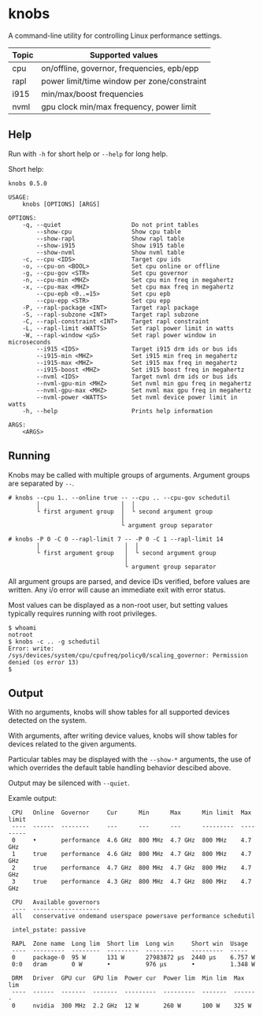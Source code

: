 # knobs

A command-line utility for controlling Linux performance settings.

| Topic        | Supported values                            |
| ------------ | ------------------------------------------- |
| cpu          | on/offline, governor, frequencies, epb/epp  |
| rapl         | power limit/time window per zone/constraint |
| i915         | min/max/boost frequencies                   |
| nvml         | gpu clock min/max frequency, power limit    |

## Help

Run with `-h` for short help or `--help` for long help.

Short help:
```
knobs 0.5.0

USAGE:
    knobs [OPTIONS] [ARGS]

OPTIONS:
    -q, --quiet                    Do not print tables
        --show-cpu                 Show cpu table
        --show-rapl                Show rapl table
        --show-i915                Show i915 table
        --show-nvml                Show nvml table
    -c, --cpu <IDS>                Target cpu ids
    -o, --cpu-on <BOOL>            Set cpu online or offline
    -g, --cpu-gov <STR>            Set cpu governor
    -n, --cpu-min <MHZ>            Set cpu min freq in megahertz
    -x, --cpu-max <MHZ>            Set cpu max freq in megahertz
        --cpu-epb <0..=15>         Set cpu epb
        --cpu-epp <STR>            Set cpu epp
    -P, --rapl-package <INT>       Target rapl package
    -S, --rapl-subzone <INT>       Target rapl subzone
    -C, --rapl-constraint <INT>    Target rapl constraint
    -L, --rapl-limit <WATTS>       Set rapl power limit in watts
    -W, --rapl-window <μS>         Set rapl power window in microseconds
        --i915 <IDS>               Target i915 drm ids or bus ids
        --i915-min <MHZ>           Set i915 min freq in megahertz
        --i915-max <MHZ>           Set i915 max freq in megahertz
        --i915-boost <MHZ>         Set i915 boost freq in megahertz
        --nvml <IDS>               Target nvml drm ids or bus ids
        --nvml-gpu-min <MHZ>       Set nvml min gpu freq in megahertz
        --nvml-gpu-max <MHZ>       Set nvml max gpu freq in megahertz
        --nvml-power <WATTS>       Set nvml device power limit in watts
    -h, --help                     Prints help information

ARGS:
    <ARGS>
```

## Running

Knobs may be called with multiple groups of arguments. Argument groups
are separated by `--`.
```
# knobs --cpu 1.. --online true -- --cpu .. --cpu-gov schedutil
        │                       │  │
        └ first argument group  │  └ second argument group
                                │
                                └ argument group separator
```
```
# knobs -P 0 -C 0 --rapl-limit 7 -- -P 0 -C 1 --rapl-limit 14
        │                        │  │
        └ first argument group   │  └ second argument group
                                 │
                                 └ argument group separator
```
All argument groups are parsed, and device IDs verified, before values are
written. Any i/o error will cause an immediate exit with error status.

Most values can be displayed as a non-root user, but setting values
typically requires running with root privileges.

```
$ whoami
notroot
$ knobs -c .. -g schedutil
Error: write: /sys/devices/system/cpu/cpufreq/policy0/scaling_governor: Permission denied (os error 13)
$
```

## Output

With no arguments, knobs will show tables for all supported devices detected on the system.

With arguments, after writing device values, knobs will show tables for devices related to
the given arguments.

Particular tables may be displayed with the `--show-*` arguments, the use of which
overrides the default table handling behavior descibed above.

Output may be silenced with `--quiet`.

Examle output:
```
 CPU   Online  Governor     Cur      Min      Max      Min limit  Max limit
 ----  ------  --------     ---      ---      ---      ---------  ---------
 0     •       performance  4.6 GHz  800 MHz  4.7 GHz  800 MHz    4.7 GHz
 1     true    performance  4.6 GHz  800 MHz  4.7 GHz  800 MHz    4.7 GHz
 2     true    performance  4.7 GHz  800 MHz  4.7 GHz  800 MHz    4.7 GHz
 3     true    performance  4.3 GHz  800 MHz  4.7 GHz  800 MHz    4.7 GHz

 CPU   Available governors
 ----  -------------------
 all   conservative ondemand userspace powersave performance schedutil

 intel_pstate: passive

 RAPL  Zone name  Long lim  Short lim  Long win     Short win  Usage
 ----  ---------  --------  ---------  --------     ---------  -----
 0     package-0  95 W      131 W      27983872 μs  2440 μs    6.757 W
 0:0   dram       0 W       •          976 μs       •          1.348 W

 DRM   Driver  GPU cur  GPU lim  Power cur  Power lim  Min lim  Max lim
 ----  ------  -------  -------  ---------  ---------  -------  -------
 0     nvidia  300 MHz  2.2 GHz  12 W       260 W      100 W    325 W
```
